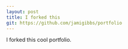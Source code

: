 ```yaml
---
layout: post
title: I forked this
git: https://github.com/jamigibbs/portfolio
---
```


I forked this cool portfolio.